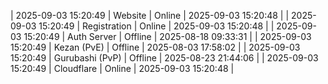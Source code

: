 | 2025-09-03 15:20:49 | Website | Online | 2025-09-03 15:20:48 |
| 2025-09-03 15:20:49 | Registration | Online | 2025-09-03 15:20:48 |
| 2025-09-03 15:20:49 | Auth Server | Offline | 2025-08-18 09:33:31 |
| 2025-09-03 15:20:49 | Kezan (PvE) | Offline | 2025-08-03 17:58:02 |
| 2025-09-03 15:20:49 | Gurubashi (PvP) | Offline | 2025-08-23 21:44:06 |
| 2025-09-03 15:20:49 | Cloudflare | Online | 2025-09-03 15:20:48 |
